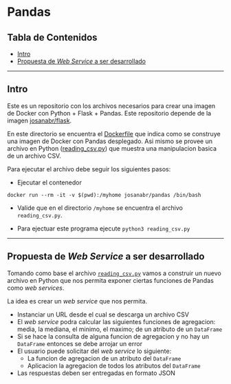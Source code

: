 # Pandas

## Tabla de Contenidos

- [Intro](#intro)
- [Propuesta de *Web Service* a ser desarrollado](#propuesta-de-web-service-a-ser-desarrollado)

---

## Intro
Este es un repositorio con los archivos necesarios para crear una imagen de Docker con Python + Flask + Pandas.
Este repositorio depende de la imagen [josanabr/flask](https://hub.docker.com/r/josanabr/flask/).

En este directorio se encuentra el [Dockerfile](Dockerfile) que indica como se construye una imagen de Docker con Pandas desplegado. 
Asi mismo se provee un archivo en Python ([reading_csv.py](reading_csv.py)) que muestra una manipulacion basica de un archivo CSV.

Para ejecutar el archivo debe seguir los siguientes pasos:

* Ejecutar el contenedor

```
docker run --rm -it -v $(pwd):/myhome josanabr/pandas /bin/bash
```

* Valide que en el directorio `/myhome` se encuentra el archivo `reading_csv.py`.

* Para ejectuar este programa ejecute `python3 reading_csv.py`

---

## Propuesta de *Web Service* a ser desarrollado

Tomando como base el archivo [`reading_csv.py`](reading_csv.py) vamos a construir un nuevo archivo en Python que nos permita exponer ciertas funciones de Pandas como *web services*.

La idea es crear un *web service* que nos permita.

* Instanciar un URL desde el cual se descarga un archivo CSV
* El *web service* podra calcular las siguientes funciones de agregacion: media, la mediana, el minimo, el maximo; de un atributo de un `DataFrame`
* Si se hace la consulta de alguna funcion de agregacion y no hay un `DataFrame` entonces se debe arrojar un error
* El usuario puede solicitar del *web service* lo siguiente:
  * La funcion de agregacion de un atributo del `DataFrame`
  * Aplicacion la agregacion de todos los atributos del `DataFrame`
* Las respuestas deben ser entregadas en formato JSON  

